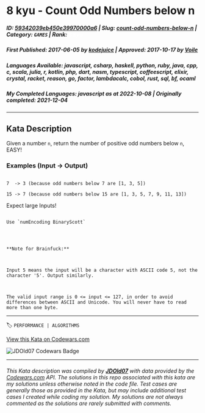 # 8 kyu - Count Odd Numbers below n

##### **ID**: [59342039eb450e39970000a6](https://www.codewars.com/kata/59342039eb450e39970000a6) | **Slug**: [count-odd-numbers-below-n](https://www.codewars.com/kata/59342039eb450e39970000a6) | **Category**: `GAMES` | **Rank**: <span style="color:white">8 kyu</span>

##### **First Published**: 2017-06-05 ***by*** [kodejuice](https://www.codewars.com/users/kodejuice) | **Approved**: 2017-10-17 ***by*** [Voile](https://www.codewars.com/users/Voile)

##### **Languages Available**: javascript, csharp, haskell, python, ruby, java, cpp, c, scala, julia, r, kotlin, php, dart, nasm, typescript, coffeescript, elixir, crystal, racket, reason, go, factor, lambdacalc, cobol, rust, sql, bf, ocaml

##### **My Completed Languages**: javascript ***as at*** 2022-10-08 | **Originally completed**: 2021-12-04

---

## Kata Description


Given a number `n`, return the number of positive odd numbers below `n`, EASY!



### Examples (Input -> Output)

```

7  -> 3 (because odd numbers below 7 are [1, 3, 5])

15 -> 7 (because odd numbers below 15 are [1, 3, 5, 7, 9, 11, 13])

```



Expect large Inputs!



~~~if:lambdacalc

Use `numEncoding BinaryScott`

~~~

~~~if:bf



**Note for Brainfuck:**



Input 5 means the input will be a character with ASCII code 5, not the character '5'. Output similarly.



The valid input range is 0 <= input <= 127, in order to avoid differences between ASCII and Unicode. You will never have to read more than one byte.

~~~



---


🏷 `PERFORMANCE | ALGORITHMS`


[View this Kata on Codewars.com](https://www.codewars.com/kata/59342039eb450e39970000a6)

![](https://www.codewars.com/users/jdold07/badges/large "JDOld07 Codewars Badge")

---

###### *This Kata description was compiled by [**JDOld07**](https://tpstech.dev) with data provided by the [Codewars.com](https://www.codewars.com) API.  The solutions in this repo associated with this kata are my solutions unless otherwise noted in the code file.  Test cases are generally those as provided in the Kata, but may include additional test cases I created while coding my solution.  My solutions are not always commented as the solutions are rarely submitted with comments.*
